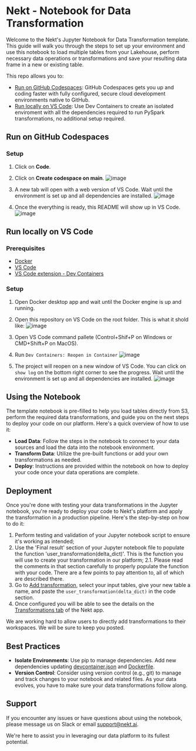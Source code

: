 # Nekt - Notebook for Data Transformation

Welcome to the Nekt's Jupyter Notebook for Data Transformation template. This guide will walk you through the steps to set up your environment and use this notebook to load multiple tables from your Lakehouse, perform necessary data operations or transformations and save your resulting data frame in a new or existing table.

This repo allows you to:
- [Run on GitHub Codespaces](https://github.com/olbycom/nekt-dev-container?tab=readme-ov-file#run-on-github-codespaces): GitHub Codespaces gets you up and coding faster with fully configured, secure cloud development environments native to GitHub.
- [Run locally on VS Code](https://github.com/olbycom/nekt-dev-container?tab=readme-ov-file#run-locally-on-vs-code): Use Dev Containers to create an isolated enviroment with all the dependencies required to run PySpark transformations, no additional setup required.

## Run on GitHub Codespaces

### Setup

1. Click on **Code**.
2. Click on **Create codespace on main**.
![image](https://github.com/user-attachments/assets/2fcaefc3-eb01-4de7-82e3-8f824657e10c)

3. A new tab will open with a web version of VS Code. Wait until the environment is set up and all dependencies are installed.
![image](https://github.com/user-attachments/assets/9feb9888-c767-401b-9f2d-de109d95c840)

4. Once the everything is ready, this README will show up in VS Code.
![image](https://github.com/user-attachments/assets/8366f425-685a-4de7-b681-c37b22164dce)

## Run locally on VS Code

### Prerequisites

- [Docker](https://www.docker.com/get-started/)
- [VS Code](https://code.visualstudio.com/download)
- [VS Code extension - Dev Containers](https://marketplace.visualstudio.com/items?itemName=ms-vscode-remote.remote-containers)

### Setup

1. Open Docker desktop app and wait until the Docker engine is up and running.
2. Open this repository on VS Code on the root folder. This is what it shold like:
![image](https://github.com/user-attachments/assets/cf9adf68-4367-486e-8153-c0d222e0ae65)


3. Open VS Code command pallete (Control+Shif+P on Windows or CMD+Shift+P on MacOS).
4. Run `Dev Containers: Reopen in Container`
![image](https://github.com/user-attachments/assets/1f3ab775-0f34-4ef9-bcfd-7d4e2e2e2c26)

5. The project will reopen on a new window of VS Code. You can click on `show log` on the bottom right corner to see the progress. Wait until the environment is set up and all dependencies are installed.
   ![image](https://github.com/user-attachments/assets/55b17002-bf87-456d-8519-9a9d1447cd1a)

## Using the Notebook

The template notebook is pre-filled to help you load tables directly from S3, perform the required data transformations, and guide you on the next steps to deploy your code on our platform. Here's a quick overview of how to use it:

- **Load Data**: Follow the steps in the notebook to connect to your data sources and load the data into the notebook environment.
- **Transform Data**: Utilize the pre-built functions or add your own transformations as needed.
- **Deploy**: Instructions are provided within the notebook on how to deploy your code once your data operations are complete.

## Deployment

Once you're done with testing your data transformations in the Jupyter notebook, you're ready to deploy your code to Nekt's platform and apply the transformation in a production pipeline. Here's the step-by-step on how to do it:

1. Perform testing and validation of your Jupyter notebook script to ensure it's working as intended;
2. Use the 'Final result' section of your Jupyter notebook file to populate the function 'user_transformation(delta_dict)'. This is the function you will use to create your transformation in our platform;
   2.1. Please read the comments in that section carefully to properly populate the function with your code. There are a few points to pay attention to, all of which are described there.
3. Go to [Add transformation](https://app.nekt.ai/transformations/add-transformation), select your input tables, give your new table a name, and paste the `user_transformation(delta_dict)` in the code section.
5. Once configured you will be able to see the details on the [Transformations tab](https://app.nekt.ai/transformations) of the Nekt app.

We are working hard to allow users to directly add transformations to their workspaces. We will be sure to keep you posted.

## Best Practices

- **Isolate Environments**: Use pip to manage dependencies. Add new dependencies updating [devcontainer.json](.devcontainer/devcontainer.json#L21) and [Dockerfile](.devcontainer/Dockerfile#L18).
- **Version Control**: Consider using version control (e.g., git) to manage and track changes to your notebook and related files. As your data evolves, you have to make sure your data transformations follow along.

## Support

If you encounter any issues or have questions about using the notebook, please message us on Slack or email <support@nekt.ai>.

We're here to assist you in leveraging our data platform to its fullest potential.
